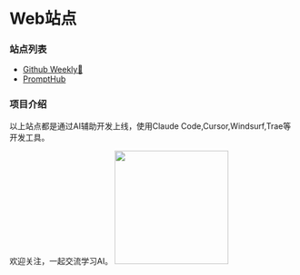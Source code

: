 # Web站点

### 站点列表

- [Github Weekly🤖](https://iohub.inshub.cn/) 
- [PromptHub](https://prompthub.inshub.cn/)


### 项目介绍
以上站点都是通过AI辅助开发上线，使用Claude Code,Cursor,Windsurf,Trae等开发工具。

欢迎关注，一起交流学习AI。
<img width="200px" src="https://lyln.oss-cn-beijing.aliyuncs.com/wx/qrcode_inshub.jpg"/>
